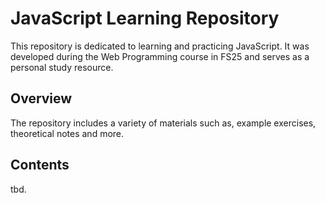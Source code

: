 # JavaScript Learning Repository

This repository is dedicated to learning and practicing JavaScript. It was developed during the Web Programming course in FS25 and serves as a personal study resource.

## Overview

The repository includes a variety of materials such as, example exercises, theoretical notes and more.

## Contents

tbd.
